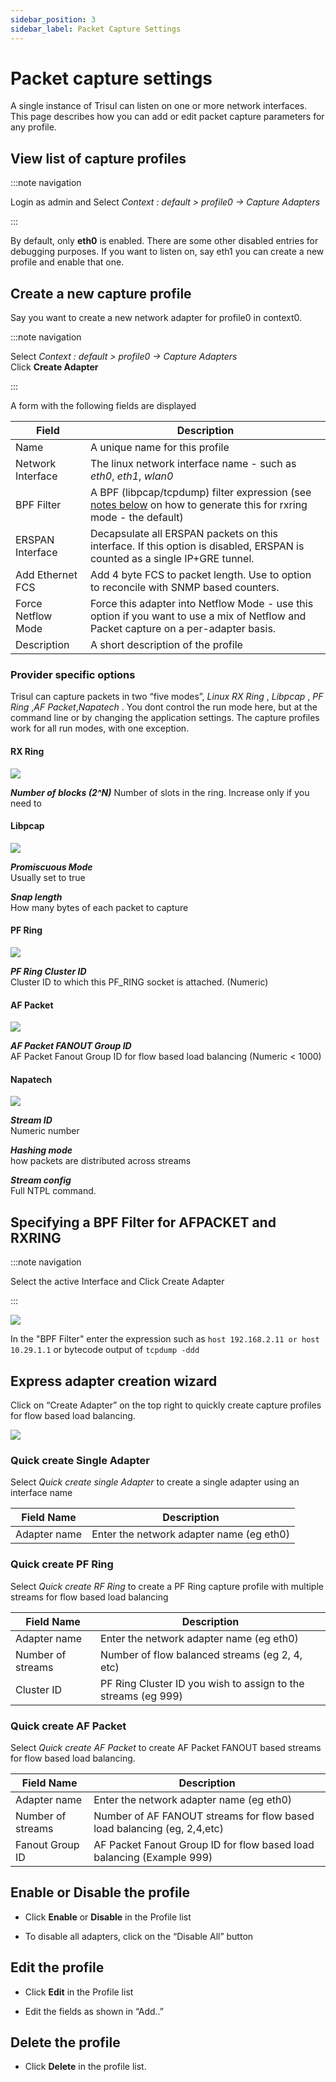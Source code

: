 ```yaml
---
sidebar_position: 3
sidebar_label: Packet Capture Settings
---
```


# Packet capture settings

A single instance of Trisul can listen on one or more network
interfaces. This page describes how you can add or edit packet capture
parameters for any profile.

## View list of capture profiles

:::note navigation

Login as admin and Select *Context : default \> profile0 -\> Capture
Adapters*

:::

By default, only **eth0** is enabled. There are some other disabled
entries for debugging purposes. If you want to listen on, say eth1 you
can create a new profile and enable that one.

## Create a new capture profile

Say you want to create a new network adapter for profile0 in context0.

:::note navigation

Select *Context : default \> profile0 -\> Capture Adapters*  
Click **Create Adapter**

:::

A form with the following fields are displayed

| Field              | Description                                                                                                                                                           |
| ------------------ | --------------------------------------------------------------------------------------------------------------------------------------------------------------------- |
| Name               | A unique name for this profile                                                                                                                                        |
| Network Interface  | The linux network interface name - such as *eth0*, *eth1*, *wlan0*                                                                                                    |
| BPF Filter         | A BPF (libpcap/tcpdump) filter expression (see [notes below](#specifying_a_bpf_filter_for_afpacket_and_rxring) on how to generate this for rxring mode - the default) |
| ERSPAN Interface   | Decapsulate all ERSPAN packets on this interface. If this option is disabled, ERSPAN is counted as a single IP+GRE tunnel.                                            |
| Add Ethernet FCS   | Add 4 byte FCS to packet length. Use to option to reconcile with SNMP based counters.                                                                                 |
| Force Netflow Mode | Force this adapter into Netflow Mode - use this option if you want to use a mix of Netflow and Packet capture on a per-adapter basis.                                 |
| Description        | A short description of the profile                                                                                                                                    |

### Provider specific options

Trisul can capture packets in two “five modes”, *Linux RX Ring* ,
*Libpcap* , *PF Ring* ,*AF Packet*,*Napatech* . You dont control the run
mode here, but at the command line or by changing the application
settings. The capture profiles work for all run modes, with one
exception.

#### RX Ring

![](images/rxring_profiles.png)

***Number of blocks (2^N)*** 
Number of slots in the ring. Increase only if you need to

#### Libpcap

![](images/libpcap_profiles.png)

***Promiscuous Mode***  
Usually set to true

***Snap length***  
How many bytes of each packet to capture

#### PF Ring

![](images/pfring_profiles.png)

***PF Ring Cluster ID***  
Cluster ID to which this PF_RING socket is attached. (Numeric)

#### AF Packet

![](images/afpacketfanout_profiles.png)

***AF Packet FANOUT Group ID***  
AF Packet Fanout Group ID for flow based load balancing (Numeric \<
1000)

#### Napatech

![](images/napatech_profiles.png)

***Stream ID***  
Numeric number

***Hashing mode***  
how packets are distributed across streams

***Stream config***  
Full NTPL command.

## Specifying a BPF Filter for AFPACKET and RXRING

:::note navigation

Select the active Interface and Click Create Adapter

:::

![](images/bgpfilter_profiles.png)

In the "BPF Filter" enter the expression such as `host 192.168.2.11 or host 10.29.1.1` or bytecode output of `tcpdump -ddd`

## Express adapter creation wizard

Click on “Create Adapter” on the top right to quickly create capture
profiles for flow based load balancing.

![](images/adaptercreationwizard_profiles.png)

### Quick create Single Adapter

Select *Quick create single Adapter* to create a single adapter using an
interface name

| Field Name   | Description                              |
| ------------ | ---------------------------------------- |
| Adapter name | Enter the network adapter name (eg eth0) |

### Quick create PF Ring

Select *Quick create RF Ring* to create a PF Ring capture profile with
multiple streams for flow based load balancing

| Field Name        | Description                                                   |
| ----------------- | ------------------------------------------------------------- |
| Adapter name      | Enter the network adapter name (eg eth0)                      |
| Number of streams | Number of flow balanced streams (eg 2, 4, etc)                |
| Cluster ID        | PF Ring Cluster ID you wish to assign to the streams (eg 999) |

### Quick create AF Packet

Select *Quick create AF Packet* to create AF Packet FANOUT based streams
for flow based load balancing.

| Field Name        | Description                                                             |
| ----------------- | ----------------------------------------------------------------------- |
| Adapter name      | Enter the network adapter name (eg eth0)                                |
| Number of streams | Number of AF FANOUT streams for flow based load balancing (eg, 2,4,etc) |
| Fanout Group ID   | AF Packet Fanout Group ID for flow based load balancing (Example 999)   |

## Enable or Disable the profile

- Click **Enable** or **Disable** in the Profile list

- To disable all adapters, click on the “Disable All” button

## Edit the profile

- Click **Edit** in the Profile list  

- Edit the fields as shown in “Add..”

## Delete the profile

- Click **Delete** in the profile list.
